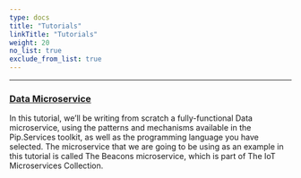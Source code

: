 ```yaml
---
type: docs
title: "Tutorials"
linkTitle: "Tutorials" 
weight: 20
no_list: true
exclude_from_list: true
---
```

---

### [Data Microservice](data_microservice)

In this tutorial, we’ll be writing from scratch a fully-functional Data microservice, using the patterns and mechanisms available in the Pip.Services toolkit, as well as the programming language you have selected. The microservice that we are going to be using as an example in this tutorial is called The Beacons microservice, which is part of The IoT Microservices Collection.

